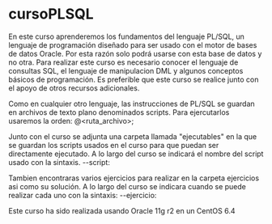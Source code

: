 cursoPLSQL
==========

En este curso aprenderemos los fundamentos del lenguaje PL/SQL, un lenguaje de programación
diseñado para ser usado con el motor de bases de datos Oracle. Por esta razón solo podrá 
usarse con esta base de datos y no otra. Para realizar este curso es necesario conocer
el lenguaje de consultas SQL, el lenguaje de manipulacion DML y algunos conceptos básicos de programación.
Es preferible que este curso se realice junto con el apoyo de otros recursos adicionales.

Como en cualquier otro lenguaje, las instrucciones de PL/SQL se guardan en archivos de texto plano 
denominados scripts. Para ejercutarlos usaremos la orden:
  @<ruta_archivo>;

Junto con el curso se adjunta una carpeta llamada "ejecutables" en la que se guardan los scripts usados en el
curso para que puedan ser directamente ejecutado. A lo largo del curso se indicará el nombre del 
script usado con la sintaxis.
	--script: <nombre>

Tambien encontraras varios ejercicios para realizar en la carpeta ejercicios asi como su solución.
A lo largo del curso se indicara cuando se puede realizar cada uno con la sintaxis:
	--ejercicio: <nombre>

Este curso ha sido realizada usando Oracle 11g r2 en un CentOS 6.4

